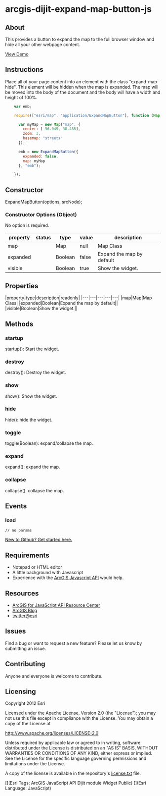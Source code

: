 # arcgis-dijit-expand-map-button-js

## About
This provides a button to expand the map to the full browser window and hide all your other webpage content.

[View Demo](http://driskull.github.com/arcgis-dijit-expand-map-button-js/)

## Instructions

Place all of your page content into an element with the class "expand-map-hide". This element will be hidden when the map is expanded. The map will be moved into the body of the document and the body will have a width and height of 100%.


```javascript
    var emb;

    require(["esri/map", "application/ExpandMapButton"], function (Map, ExpandMapButton) {

      var myMap = new Map("map", {
        center: [-56.049, 38.485],
        zoom: 3,
        basemap: "streets"
      });

      emb = new ExpandMapButton({
        expanded: false,
        map: myMap
      }, "emb");

    });
```


## Constructor

ExpandMapButton(options, srcNode);

### Constructor Options (Object)

No option is required.

|property|status|type|value|description|
|---|---|---|---|---|
|map||Map|null|Map Class|
|expanded||Boolean|false|Expand the map by default|
|visible||Boolean|true|Show the widget.|

## Properties
|property|type|description|readonly|
|---|---|---|---|---|
|map|Map|Map Class|
|expanded|Boolean|Expand the map by default||
|visible|Boolean|Show the widget.||

## Methods

### startup
startup(): Start the widget.
### destroy
destroy(): Destroy the widget.
### show
show(): Show the widget.
### hide
hide(): hide the widget.
### toggle
toggle(Boolean): expand/collapse the map.
### expand
expand(): expand the map.
### collapse
collapse(): collapse the map.

## Events
### load
    // no params

 [New to Github? Get started here.](https://github.com/)

## Requirements

* Notepad or HTML editor
* A little background with Javascript
* Experience with the [ArcGIS Javascript API](http://www.esri.com/) would help.

## Resources

* [ArcGIS for JavaScript API Resource Center](http://help.arcgis.com/en/webapi/javascript/arcgis/index.html)
* [ArcGIS Blog](http://blogs.esri.com/esri/arcgis/)
* [twitter@esri](http://twitter.com/esri)

## Issues

Find a bug or want to request a new feature?  Please let us know by submitting an issue.

## Contributing

Anyone and everyone is welcome to contribute.

## Licensing
Copyright 2012 Esri

Licensed under the Apache License, Version 2.0 (the "License");
you may not use this file except in compliance with the License.
You may obtain a copy of the License at

   http://www.apache.org/licenses/LICENSE-2.0

Unless required by applicable law or agreed to in writing, software
distributed under the License is distributed on an "AS IS" BASIS,
WITHOUT WARRANTIES OR CONDITIONS OF ANY KIND, either express or implied.
See the License for the specific language governing permissions and
limitations under the License.

A copy of the license is available in the repository's [license.txt](https://raw.github.com/Esri/arcgis-dijit-sample-js/master/license.txt) file.

[](Esri Tags: ArcGIS JavaScript API Dijit module Widget Public)
[](Esri Language: JavaScript)
